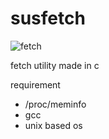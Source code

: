 # susfetch

![fetch](https://cdn.discordapp.com/attachments/962712229147471902/962946075893858354/unknown.png)

fetch utility made in c 

requirement 

- /proc/meminfo
- gcc
- unix based os
